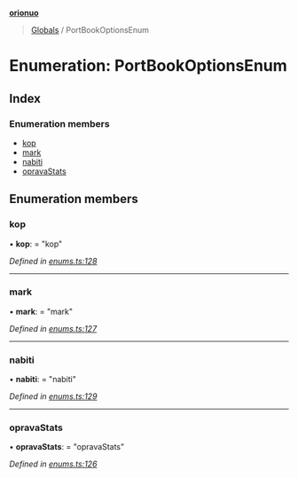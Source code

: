 **[orionuo](../README.md)**

> [Globals](../globals.md) / PortBookOptionsEnum

# Enumeration: PortBookOptionsEnum

## Index

### Enumeration members

* [kop](portbookoptionsenum.md#kop)
* [mark](portbookoptionsenum.md#mark)
* [nabiti](portbookoptionsenum.md#nabiti)
* [opravaStats](portbookoptionsenum.md#opravastats)

## Enumeration members

### kop

•  **kop**:  = "kop"

*Defined in [enums.ts:128](https://github.com/msviha/orionuo/blob/b5379e7/src/enums.ts#L128)*

___

### mark

•  **mark**:  = "mark"

*Defined in [enums.ts:127](https://github.com/msviha/orionuo/blob/b5379e7/src/enums.ts#L127)*

___

### nabiti

•  **nabiti**:  = "nabiti"

*Defined in [enums.ts:129](https://github.com/msviha/orionuo/blob/b5379e7/src/enums.ts#L129)*

___

### opravaStats

•  **opravaStats**:  = "opravaStats"

*Defined in [enums.ts:126](https://github.com/msviha/orionuo/blob/b5379e7/src/enums.ts#L126)*
